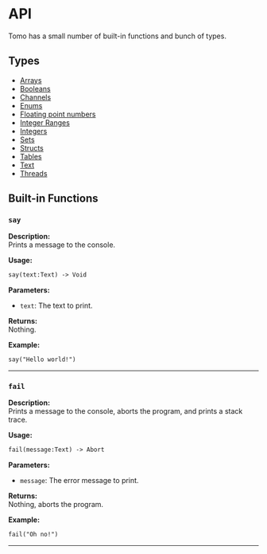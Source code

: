 # API

Tomo has a small number of built-in functions and bunch of types.

## Types

- [Arrays](arrays.md)
- [Booleans](booleans.md)
- [Channels](channels.md)
- [Enums](enums.md)
- [Floating point numbers](nums.md)
- [Integer Ranges](ranges.md)
- [Integers](integers.md)
- [Sets](sets.md)
- [Structs](structs.md)
- [Tables](tables.md)
- [Text](text.md)
- [Threads](threads.md)

## Built-in Functions

### `say`

**Description:**  
Prints a message to the console.

**Usage:**  
```markdown
say(text:Text) -> Void
```

**Parameters:**

- `text`: The text to print.

**Returns:**  
Nothing.

**Example:**  
```markdown
say("Hello world!")
```

---

### `fail`

**Description:**  
Prints a message to the console, aborts the program, and prints a stack trace.

**Usage:**  
```markdown
fail(message:Text) -> Abort
```

**Parameters:**

- `message`: The error message to print.

**Returns:**  
Nothing, aborts the program.

**Example:**  
```markdown
fail("Oh no!")
```

---
